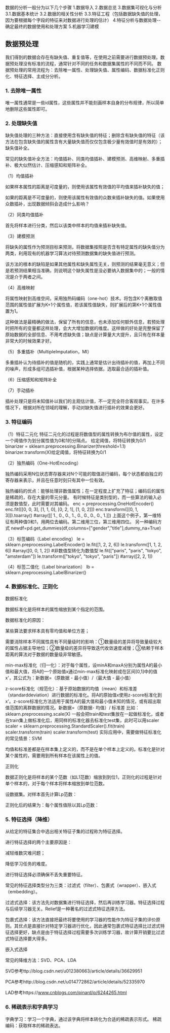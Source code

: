 数据的分析一般分为以下几个步骤
    1.数据导入
    2.数据总览
    3.数据集可视化与分析
        3.1.数据基本统计
		3.2.数据的相关性分析
        3.3.特征工程（包括数据缺失值的处理，因为要根据每个字段的特征来对数据进行处理的估计）
    4.特征分析与数据处理--确定最终的数据使用和处理方案
    5.机器学习建模
	
	


## 数据预处理
我们得到的数据会存在有缺失值、重复值等，在使用之前需要进行数据预处理。数据预处理没有标准的流程，通常针对不同的任务和数据集属性的不同而不同。
数据预处理的常用流程为：去除唯一属性、处理缺失值、属性编码、数据标准化正则化、特征选择、主成分分析。

### 1. 去除唯一属性
唯一属性通常是一些id属性，这些属性并不能刻画样本自身的分布规律，所以简单地删除这些属性即可。

### 2. 处理缺失值
缺失值处理的三种方法：直接使用含有缺失值的特征；删除含有缺失值的特征（该方法在包含缺失值的属性含有大量缺失值而仅仅包含极少量有效值时是有效的）；缺失值补全。

常见的缺失值补全方法：均值插补、同类均值插补、建模预测、高维映射、多重插补、极大似然估计、压缩感知和矩阵补全。

（1）均值插补

如果样本属性的距离是可度量的，则使用该属性有效值的平均值来插补缺失的值；

如果的距离是不可度量的，则使用该属性有效值的众数来插补缺失的值。如果使用众数插补，出现数据倾斜会造成什么影响？

（2）同类均值插补

首先将样本进行分类，然后以该类中样本的均值来插补缺失值。

（3）建模预测

将缺失的属性作为预测目标来预测，将数据集按照是否含有特定属性的缺失值分为两类，利用现有的机器学习算法对待预测数据集的缺失值进行预测。

该方法的根本的缺陷是如果其他属性和缺失属性无关，则预测的结果毫无意义；但是若预测结果相当准确，则说明这个缺失属性是没必要纳入数据集中的；一般的情况是介于两者之间。

（4）高维映射

将属性映射到高维空间，采用独热码编码（one-hot）技术。将包含K个离散取值范围的属性值扩展为K+1个属性值，若该属性值缺失，则扩展后的第K+1个属性值置为1。

这种做法是最精确的做法，保留了所有的信息，也未添加任何额外信息，若预处理时把所有的变量都这样处理，会大大增加数据的维度。这样做的好处是完整保留了原始数据的全部信息、不用考虑缺失值；缺点是计算量大大提升，且只有在样本量非常大的时候效果才好。


（5）多重插补（MultipleImputation，MI）

多重插补认为待插补的值是随机的，实践上通常是估计出待插补的值，再加上不同的噪声，形成多组可选插补值，根据某种选择依据，选取最合适的插补值。

（6）压缩感知和矩阵补全

（7）手动插补

插补处理只是将未知值补以我们的主观估计值，不一定完全符合客观事实。在许多情况下，根据对所在领域的理解，手动对缺失值进行插补的效果会更好。

### 3. 特征编码
（1）特征二元化
特征二元化的过程是将数值型的属性转换为布尔值的属性，设定一个阈值作为划分属性值为0和1的分隔点。
给定阈值，将特征转换为0/1
binarizer = sklearn.preprocessing.Binarizer(threshold=1.1)
binarizer.transform(X)给定阈值，将特征转换为0/1


（2）独热编码（One-HotEncoding）

独热编码采用N位状态寄存器来对N个可能的取值进行编码，每个状态都由独立的寄存器来表示，并且在任意时刻只有其中一位有效。

独热编码的优点：能够处理非数值属性；在一定程度上扩充了特征；编码后的属性是稀疏的，存在大量的零元分量。
有时候特征是类别型的，而一些算法的输入必须是数值型，此时需要对其编码。
enc = preprocessing.OneHotEncoder()
enc.fit([[0, 0, 3], [1, 1, 0], [0, 2, 1], [1, 0, 2]])
enc.transform([[0, 1, 3]]).toarray() #array([[ 1., 0., 0., 1., 0., 0., 0., 0., 1.]])
上面这个例子，第一维特征有两种值0和1，用两位去编码。第二维用三位，第三维用四位。
另一种编码方式
newdf=pd.get_dummies(df,columns=["gender","title"],dummy_na=True)

（3）标签编码（Label encoding）
le = sklearn.preprocessing.LabelEncoder() 
le.fit([1, 2, 2, 6]) 
le.transform([1, 1, 2, 6]) #array([0, 0, 1, 2]) 
#非数值型转化为数值型
le.fit(["paris", "paris", "tokyo", "amsterdam"])
le.transform(["tokyo", "tokyo", "paris"]) #array([2, 2, 1])

（4）标签二值化（Label binarization）
lb = sklearn.preprocessing.LabelBinarizer()


### 4. 数据标准化、正则化
数据标准化

数据标准化是将样本的属性缩放到某个指定的范围。

数据标准化的原因：

某些算法要求样本具有零均值和单位方差；

需要消除样本不同属性具有不同量级时的影响：①数量级的差异将导致量级较大的属性占据主导地位；②数量级的差异将导致迭代收敛速度减慢；③依赖于样本距离的算法对于数据的数量级非常敏感。

min-max标准化（归一化）：对于每个属性，设minA和maxA分别为属性A的最小值和最大值，将A的一个原始值x通过min-max标准化映射成在区间[0,1]中的值x'，其公式为：新数据=（原数据 - 最小值）/（最大值 - 最小值）

z-score标准化（规范化）：基于原始数据的均值（mean）和标准差（standarddeviation）进行数据的标准化。将A的原始值x使用z-score标准化到x'。z-score标准化方法适用于属性A的最大值和最小值未知的情况，或有超出取值范围的离群数据的情况。新数据=（原数据- 均值）/ 标准差
比如：
sklearn.preprocessing.scale(X)
一般会把train和test集放在一起做标准化，或者在train集上做标准化后，用同样的标准化器去标准化test集，此时可以用scaler
scaler = sklearn.preprocessing.StandardScaler().fit(train)
scaler.transform(train)
scaler.transform(test)
实际应用中，需要做特征标准化的常见情景：SVM

均值和标准差都是在样本集上定义的，而不是在单个样本上定义的。标准化是针对某个属性的，需要用到所有样本在该属性上的值。


正则化

数据正则化是将样本的某个范数（如L1范数）缩放到到位1，正则化的过程是针对单个样本的，对于每个样本将样本缩放到单位范数。

设数据集。对样本首先计算Lp范数：

正则化后的结果为：每个属性值除以其Lp范数：



### 5. 特征选择（降维）
从给定的特征集合中选出相关特征子集的过程称为特征选择。

进行特征选择的两个主要原因是：

减轻维数灾难问题；

降低学习任务的难度。

进行特征选择必须确保不丢失重要特征。

常见的特征选择类型分为三类：过滤式（filter）、包裹式（wrapper）、嵌入式（embedding）。

过滤式选择：该方法先对数据集进行特征选择，然后再训练学习器。特征选择过程与后续学习器无关。Relief是一种著名的过滤式特征选择方法。

包裹式选择：该方法直接把最终将要使用的学习器的性能作为特征子集的评价原则。其优点是直接针对特定学习器进行优化，因此通常包裹式特征选择比过滤式特征选择更好，缺点是由于特征选择过程需要多次训练学习器，故计算开销要比过滤式特征选择要大得多。

嵌入式选择

常见的降维方法：SVD、PCA、LDA

SVD参考ttp://blog.csdn.net/u012380663/article/details/36629951

PCA参考http://blog.csdn.net/u014772862/article/details/52335970

LAD参考https://www.cnblogs.com/pinard/p/6244265.html

### 6. 稀疏表示和字典学习
字典学习：学习一个字典，通过该字典将样本转化为合适的稀疏表示形式。
稀疏编码：获取样本的稀疏表达。







